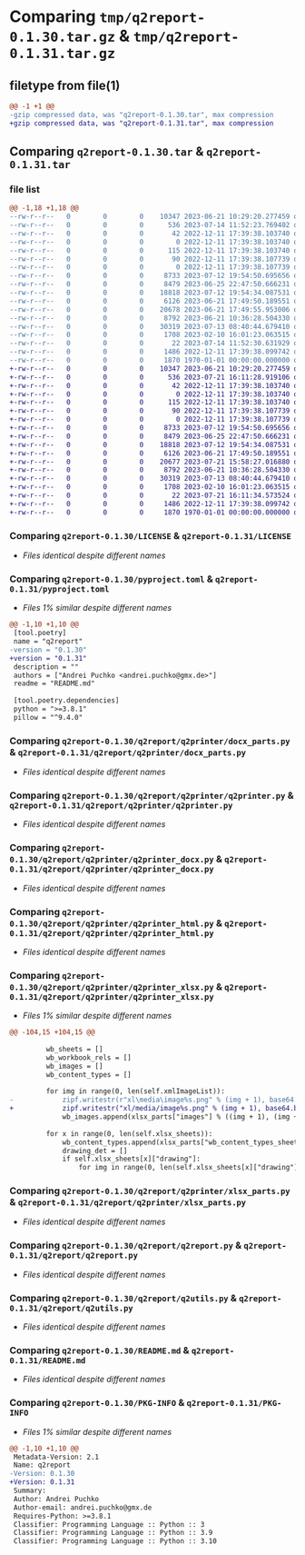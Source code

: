 # Comparing `tmp/q2report-0.1.30.tar.gz` & `tmp/q2report-0.1.31.tar.gz`

## filetype from file(1)

```diff
@@ -1 +1 @@
-gzip compressed data, was "q2report-0.1.30.tar", max compression
+gzip compressed data, was "q2report-0.1.31.tar", max compression
```

## Comparing `q2report-0.1.30.tar` & `q2report-0.1.31.tar`

### file list

```diff
@@ -1,18 +1,18 @@
--rw-r--r--   0        0        0    10347 2023-06-21 10:29:20.277459 q2report-0.1.30/LICENSE
--rw-r--r--   0        0        0      536 2023-07-14 11:52:23.769402 q2report-0.1.30/pyproject.toml
--rw-r--r--   0        0        0       42 2022-12-11 17:39:38.103740 q2report-0.1.30/q2report/__init__.py
--rw-r--r--   0        0        0        0 2022-12-11 17:39:38.103740 q2report-0.1.30/q2report/q2engine/__init__.py
--rw-r--r--   0        0        0      115 2022-12-11 17:39:38.103740 q2report-0.1.30/q2report/q2engine/q2engine_core.py
--rw-r--r--   0        0        0       90 2022-12-11 17:39:38.107739 q2report-0.1.30/q2report/q2engine/q2engine_pyqt.py
--rw-r--r--   0        0        0        0 2022-12-11 17:39:38.107739 q2report-0.1.30/q2report/q2printer/__init__.py
--rw-r--r--   0        0        0     8733 2023-07-12 19:54:50.695656 q2report-0.1.30/q2report/q2printer/docx_parts.py
--rw-r--r--   0        0        0     8479 2023-06-25 22:47:50.666231 q2report-0.1.30/q2report/q2printer/q2printer.py
--rw-r--r--   0        0        0    18818 2023-07-12 19:54:34.087531 q2report-0.1.30/q2report/q2printer/q2printer_docx.py
--rw-r--r--   0        0        0     6126 2023-06-21 17:49:50.189551 q2report-0.1.30/q2report/q2printer/q2printer_html.py
--rw-r--r--   0        0        0    20678 2023-06-21 17:49:55.953006 q2report-0.1.30/q2report/q2printer/q2printer_xlsx.py
--rw-r--r--   0        0        0     8792 2023-06-21 10:36:28.504330 q2report-0.1.30/q2report/q2printer/xlsx_parts.py
--rw-r--r--   0        0        0    30319 2023-07-13 08:40:44.679410 q2report-0.1.30/q2report/q2report.py
--rw-r--r--   0        0        0     1708 2023-02-10 16:01:23.063515 q2report-0.1.30/q2report/q2utils.py
--rw-r--r--   0        0        0       22 2023-07-14 11:52:30.631929 q2report-0.1.30/q2report/version.py
--rw-r--r--   0        0        0     1486 2022-12-11 17:39:38.099742 q2report-0.1.30/README.md
--rw-r--r--   0        0        0     1870 1970-01-01 00:00:00.000000 q2report-0.1.30/PKG-INFO
+-rw-r--r--   0        0        0    10347 2023-06-21 10:29:20.277459 q2report-0.1.31/LICENSE
+-rw-r--r--   0        0        0      536 2023-07-21 16:11:28.919106 q2report-0.1.31/pyproject.toml
+-rw-r--r--   0        0        0       42 2022-12-11 17:39:38.103740 q2report-0.1.31/q2report/__init__.py
+-rw-r--r--   0        0        0        0 2022-12-11 17:39:38.103740 q2report-0.1.31/q2report/q2engine/__init__.py
+-rw-r--r--   0        0        0      115 2022-12-11 17:39:38.103740 q2report-0.1.31/q2report/q2engine/q2engine_core.py
+-rw-r--r--   0        0        0       90 2022-12-11 17:39:38.107739 q2report-0.1.31/q2report/q2engine/q2engine_pyqt.py
+-rw-r--r--   0        0        0        0 2022-12-11 17:39:38.107739 q2report-0.1.31/q2report/q2printer/__init__.py
+-rw-r--r--   0        0        0     8733 2023-07-12 19:54:50.695656 q2report-0.1.31/q2report/q2printer/docx_parts.py
+-rw-r--r--   0        0        0     8479 2023-06-25 22:47:50.666231 q2report-0.1.31/q2report/q2printer/q2printer.py
+-rw-r--r--   0        0        0    18818 2023-07-12 19:54:34.087531 q2report-0.1.31/q2report/q2printer/q2printer_docx.py
+-rw-r--r--   0        0        0     6126 2023-06-21 17:49:50.189551 q2report-0.1.31/q2report/q2printer/q2printer_html.py
+-rw-r--r--   0        0        0    20677 2023-07-21 15:58:27.016880 q2report-0.1.31/q2report/q2printer/q2printer_xlsx.py
+-rw-r--r--   0        0        0     8792 2023-06-21 10:36:28.504330 q2report-0.1.31/q2report/q2printer/xlsx_parts.py
+-rw-r--r--   0        0        0    30319 2023-07-13 08:40:44.679410 q2report-0.1.31/q2report/q2report.py
+-rw-r--r--   0        0        0     1708 2023-02-10 16:01:23.063515 q2report-0.1.31/q2report/q2utils.py
+-rw-r--r--   0        0        0       22 2023-07-21 16:11:34.573524 q2report-0.1.31/q2report/version.py
+-rw-r--r--   0        0        0     1486 2022-12-11 17:39:38.099742 q2report-0.1.31/README.md
+-rw-r--r--   0        0        0     1870 1970-01-01 00:00:00.000000 q2report-0.1.31/PKG-INFO
```

### Comparing `q2report-0.1.30/LICENSE` & `q2report-0.1.31/LICENSE`

 * *Files identical despite different names*

### Comparing `q2report-0.1.30/pyproject.toml` & `q2report-0.1.31/pyproject.toml`

 * *Files 1% similar despite different names*

```diff
@@ -1,10 +1,10 @@
 [tool.poetry]
 name = "q2report"
-version = "0.1.30"
+version = "0.1.31"
 description = ""
 authors = ["Andrei Puchko <andrei.puchko@gmx.de>"]
 readme = "README.md"
 
 [tool.poetry.dependencies]
 python = ">=3.8.1"
 pillow = "^9.4.0"
```

### Comparing `q2report-0.1.30/q2report/q2printer/docx_parts.py` & `q2report-0.1.31/q2report/q2printer/docx_parts.py`

 * *Files identical despite different names*

### Comparing `q2report-0.1.30/q2report/q2printer/q2printer.py` & `q2report-0.1.31/q2report/q2printer/q2printer.py`

 * *Files identical despite different names*

### Comparing `q2report-0.1.30/q2report/q2printer/q2printer_docx.py` & `q2report-0.1.31/q2report/q2printer/q2printer_docx.py`

 * *Files identical despite different names*

### Comparing `q2report-0.1.30/q2report/q2printer/q2printer_html.py` & `q2report-0.1.31/q2report/q2printer/q2printer_html.py`

 * *Files identical despite different names*

### Comparing `q2report-0.1.30/q2report/q2printer/q2printer_xlsx.py` & `q2report-0.1.31/q2report/q2printer/q2printer_xlsx.py`

 * *Files 1% similar despite different names*

```diff
@@ -104,15 +104,15 @@
 
         wb_sheets = []
         wb_workbook_rels = []
         wb_images = []
         wb_content_types = []
 
         for img in range(0, len(self.xmlImageList)):
-            zipf.writestr(r"xl\media\image%s.png" % (img + 1), base64.b64decode(self.xmlImageList[img]))
+            zipf.writestr("xl/media/image%s.png" % (img + 1), base64.b64decode(self.xmlImageList[img]))
             wb_images.append(xlsx_parts["images"] % ((img + 1), (img + 1)))
 
         for x in range(0, len(self.xlsx_sheets)):
             wb_content_types.append(xlsx_parts["wb_content_types_sheet"] % (x + 1))
             drawing_det = []
             if self.xlsx_sheets[x]["drawing"]:
                 for img in range(0, len(self.xlsx_sheets[x]["drawing"])):
```

### Comparing `q2report-0.1.30/q2report/q2printer/xlsx_parts.py` & `q2report-0.1.31/q2report/q2printer/xlsx_parts.py`

 * *Files identical despite different names*

### Comparing `q2report-0.1.30/q2report/q2report.py` & `q2report-0.1.31/q2report/q2report.py`

 * *Files identical despite different names*

### Comparing `q2report-0.1.30/q2report/q2utils.py` & `q2report-0.1.31/q2report/q2utils.py`

 * *Files identical despite different names*

### Comparing `q2report-0.1.30/README.md` & `q2report-0.1.31/README.md`

 * *Files identical despite different names*

### Comparing `q2report-0.1.30/PKG-INFO` & `q2report-0.1.31/PKG-INFO`

 * *Files 1% similar despite different names*

```diff
@@ -1,10 +1,10 @@
 Metadata-Version: 2.1
 Name: q2report
-Version: 0.1.30
+Version: 0.1.31
 Summary: 
 Author: Andrei Puchko
 Author-email: andrei.puchko@gmx.de
 Requires-Python: >=3.8.1
 Classifier: Programming Language :: Python :: 3
 Classifier: Programming Language :: Python :: 3.9
 Classifier: Programming Language :: Python :: 3.10
```

